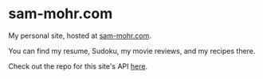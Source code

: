 # sam-mohr.com

My personal site, hosted at [sam-mohr.com][personal site].

You can find my resume, Sudoku, my movie reviews, and my recipes there.

Check out the repo for this site's API [here][api repo].

[personal site]: https://sam-mohr.com
[api repo]: https://github.com/smores56/personal-site-api
